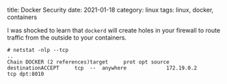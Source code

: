 title: Docker Security
date: 2021-01-18
category: linux
tags: linux, docker, containers

I was shocked to learn that `dockerd` will create holes in your
firewall to route traffic from the outside to your containers.

```text
# netstat -nlp --tcp
..
Chain DOCKER (2 references)target     prot opt source               destinationACCEPT     tcp  --  anywhere             172.19.0.2           tcp dpt:8010
```

